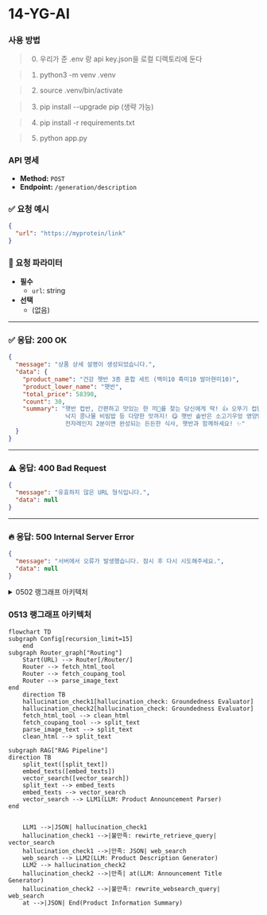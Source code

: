 # 14-YG-AI

### 사용 방법
> 0. 우리가 준 .env 랑 api key.json을 로컬 디렉토리에 둔다

> 1. python3 -m venv .venv

> 2. source .venv/bin/activate

> 3. pip install --upgrade pip (생략 가능)

> 4. pip install -r requirements.txt

> 5. python app.py


### API 명세

- **Method:** `POST`
- **Endpoint:** `/generation/description`

### ✅ 요청 예시
```json
{
  "url": "https://myprotein/link"
}
```

### 📌 요청 파라미터

- **필수**
  - `url`: string  
- **선택**
  - (없음)

---

### ✅ 응답: 200 OK
```json
{
  "message": "상품 상세 설명이 생성되었습니다.",
  "data": {
    "product_name": "건강 햇반 3종 혼합 세트 (백미10 흑미10 발아현미10)",
    "product_lower_name": "햇반",
    "total_price": 58390,
    "count": 30,
    "summary": "햇반 컵반, 간편하고 맛있는 한 끼🍚를 찾는 당신에게 딱! 👍 오뚜기 컵밥보다 맛있다는 평가에 순한 카레맛, 
                낙지 콩나물 비빔밥 등 다양한 맛까지! 😋 햇반 솥반은 소고기우엉 영양밥으로 건강도 챙기세요! 💪 
                전자레인지 2분이면 완성되는 든든한 식사, 햇반과 함께하세요! ✨"
  }
}
```

---

### ⚠️ 응답: 400 Bad Request
```json
{
  "message": "유효하지 않은 URL 형식입니다.",
  "data": null
}
```

---

### 🔥 응답: 500 Internal Server Error
```json
{
  "message": "서버에서 오류가 발생했습니다. 잠시 후 다시 시도해주세요.",
  "data": null
}
```
<details><summary>0502 랭그래프 아키텍처</summary>

```mermaid
flowchart TD
subgraph Config[recursion_limit=15]
    end
subgraph Router_graph["Routing"]
    Start(URL) --> Router[/Router/]
    Router --> fetch_html_tool
    Router --> vision_model_parser
end
    direction TB
    hallucination_check1[hallucination_check: Groundedness Evaluator]
    hallucination_check2[hallucination_check: Groundedness Evaluator]
    fetch_html_tool --> clean_html
	vision_model_parser --> split_text
	clean_html --> split_text

subgraph RAG["RAG Pipeline"]
direction TB
    split_text([split_text])
    embed_texts([embed_texts])
    vector_search([vector_search])
    split_text --> embed_texts
    embed_texts --> vector_search
    vector_search --> LLM1(LLM: Product Announcement Parser)
end
    
    
    LLM1 --> hallucination_check1
    hallucination_check1 -->|불만족: rewirte_retrieve_query| vector_search
    hallucination_check1 -->|만족: JSON| web_search
    web_search --> LLM2(LLM: Product Description Generator)
    LLM2 --> hallucination_check2
    hallucination_check2 -->|만족| End(Product Information Summary)
    hallucination_check2 -->|불만족: rewrite_websearch_query| web_search
```
</details>

### 0513 랭그래프 아키텍처 
```mermaid
flowchart TD
subgraph Config[recursion_limit=15]
    end
subgraph Router_graph["Routing"]
    Start(URL) --> Router[/Router/]
    Router --> fetch_html_tool
    Router --> fetch_coupang_tool
    Router --> parse_image_text
end
    direction TB
    hallucination_check1[hallucination_check: Groundedness Evaluator]
    hallucination_check2[hallucination_check: Groundedness Evaluator]
    fetch_html_tool --> clean_html
    fetch_coupang_tool --> split_text
	parse_image_text --> split_text
	clean_html --> split_text

subgraph RAG["RAG Pipeline"]
direction TB
    split_text([split_text])
    embed_texts([embed_texts])
    vector_search([vector_search])
    split_text --> embed_texts
    embed_texts --> vector_search
    vector_search --> LLM1(LLM: Product Announcement Parser)
end
    
    
    LLM1 -->|JSON| hallucination_check1
    hallucination_check1 -->|불만족: rewirte_retrieve_query| vector_search
    hallucination_check1 -->|만족: JSON| web_search
    web_search --> LLM2(LLM: Product Description Generator)
    LLM2 --> hallucination_check2
    hallucination_check2 -->|만족| at(LLM: Announcement Title Generator)
    hallucination_check2 -->|불만족: rewrite_websearch_query| web_search
    at -->|JSON| End(Product Information Summary)
```
